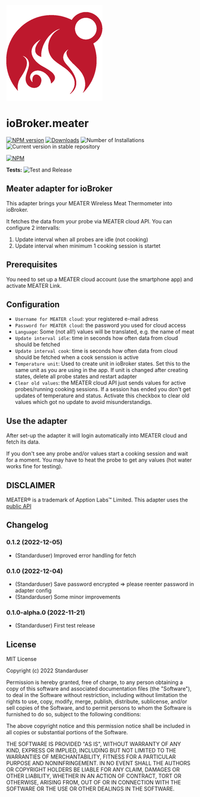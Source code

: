 ![Logo](admin/meater.png)

# ioBroker.meater

[![NPM version](https://img.shields.io/npm/v/iobroker.meater.svg)](https://www.npmjs.com/package/iobroker.meater)
[![Downloads](https://img.shields.io/npm/dm/iobroker.meater.svg)](https://www.npmjs.com/package/iobroker.meater)
![Number of Installations](https://iobroker.live/badges/meater-installed.svg)
![Current version in stable repository](https://iobroker.live/badges/meater-stable.svg)

[![NPM](https://nodei.co/npm/iobroker.meater.png?downloads=true)](https://nodei.co/npm/iobroker.meater/)

**Tests:** ![Test and Release](https://github.com/Standarduser/ioBroker.meater/workflows/Test%20and%20Release/badge.svg)

## Meater adapter for ioBroker

This adapter brings your MEATER Wireless Meat Thermometer into ioBroker.

It fetches the data from your probe via MEATER cloud API. You can configure 2 intervalls:

1. Update interval when all probes are idle (not cooking)
2. Update interval when minimum 1 cooking session is startet

## Prerequisites

You need to set up a MEATER cloud account (use the smartphone app) and activate MEATER Link.

## Configuration

-   `Username for MEATER cloud`: your registered e-mail adress
-   `Password for MEATER cloud`: the password you used for cloud access
-   `Language`: Some (not all!) values will be translated, e.g. the name of meat
-   `Update interval idle`: time in seconds how often data from cloud should be fetched
-   `Update interval cook`: time is seconds how often data from cloud should be fetched when a cook senssion is active
-   `Temperature unit`: Used to create unit in ioBroker states. Set this to the same unit as you are using in the app. If unit is changed after creating states, delete all probe states and restart adapter
-   `Clear old values`: the MEATER cloud API just sends values for active probes/running cooking sessions. If a session has ended you don't get updates of temperature and status. Activate this checkbox to clear old values which got no update to avoid misunderstandigs.

## Use the adapter

After set-up the adapter it will login automatically into MEATER cloud and fetch its data.

If you don't see any probe and/or values start a cooking session and wait for a moment. You may have to heat the probe to get any values (hot water works fine for testing).

## DISCLAIMER

MEATER® is a trademark of Apption Labs™ Limited.
This adapter uses the [public API](https://github.com/apption-labs/meater-cloud-public-rest-api)

## Changelog

<!--
	Placeholder for the next version (at the beginning of the line):
	### **WORK IN PROGRESS**
-->
### 0.1.2 (2022-12-05)

-   (Standarduser) Improved error handling for fetch

### 0.1.0 (2022-12-04)

-   (Standarduser) Save password encrypted => please reenter password in adapter config
-   (Standarduser) Some minor improvements

### 0.1.0-alpha.0 (2022-11-21)

-   (Standarduser) First test release

## License

MIT License

Copyright (c) 2022 Standarduser

Permission is hereby granted, free of charge, to any person obtaining a copy
of this software and associated documentation files (the "Software"), to deal
in the Software without restriction, including without limitation the rights
to use, copy, modify, merge, publish, distribute, sublicense, and/or sell
copies of the Software, and to permit persons to whom the Software is
furnished to do so, subject to the following conditions:

The above copyright notice and this permission notice shall be included in all
copies or substantial portions of the Software.

THE SOFTWARE IS PROVIDED "AS IS", WITHOUT WARRANTY OF ANY KIND, EXPRESS OR
IMPLIED, INCLUDING BUT NOT LIMITED TO THE WARRANTIES OF MERCHANTABILITY,
FITNESS FOR A PARTICULAR PURPOSE AND NONINFRINGEMENT. IN NO EVENT SHALL THE
AUTHORS OR COPYRIGHT HOLDERS BE LIABLE FOR ANY CLAIM, DAMAGES OR OTHER
LIABILITY, WHETHER IN AN ACTION OF CONTRACT, TORT OR OTHERWISE, ARISING FROM,
OUT OF OR IN CONNECTION WITH THE SOFTWARE OR THE USE OR OTHER DEALINGS IN THE
SOFTWARE.
